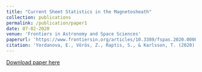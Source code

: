 ```yaml
---
title: "Current Sheet Statistics in the Magnetosheath"
collection: publications
permalink: /publication/paper1
date: 07-02-2020
venue: 'Frontiers in Astronomy and Space Sciences'
paperurl: 'https://www.frontiersin.org/articles/10.3389/fspas.2020.00002/full'
citation: 'Yordanova, E., Vörös, Z., Raptis, S., & Karlsson, T. (2020).&quot; Current sheet statistics in the magnetosheath.&quot; <i> Frontiers in Astronomy and Space Sciences</i>, 7, 2.'
---
```

[Download paper here](https://www.frontiersin.org/articles/10.3389/fspas.2020.00002/pdf)